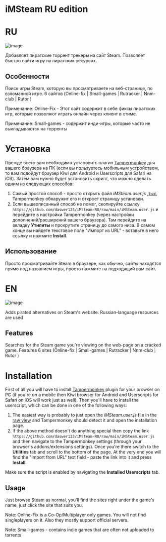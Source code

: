 # iMSteam RU edition

# RU
![image](https://github.com/daswer123/iMSteam-RU/assets/22278673/f2e319ab-3d73-43b3-a170-2a0e164c6436)

Добавляет пиратские торрент трекеры на сайт Steam. Позволяет быстро найти игру на пиратских ресурсах.

## Особенности
Поиск игры Steam, которую вы просматриваете на веб-странице, по взломанной игре. 
6 сайтов (Online-fix | Small-games | Rutracker | Nnm-club | Rutor )

Примечание: Online-Fix - Этот сайт содержит в себе фиксы пиратских игр, которые позволяют играть онлайн через клиент в стиме.

Примечание: Small-games - содержит инди-игры, которые часто не выкладываются на торренты

# Установка
Прежде всего вам необходимо установить плагин [Tampermonkey](https://www.tampermonkey.net) для вашего браузера на ПК (если вы пользуетесь мобильным устройством, то вам подойдут браузер Kiwi для Android и Userscripts для Safari на iOS). Затем вам нужно будет установить скрипт, что можно сделать одним из следующих способов:  
1. Самый простой способ - просто открыть файл *iMSteam.user.js* ,[тык](https://github.com/daswer123/iMSteam-RU/raw/main/iMSteam.user.js), Tampermonkey обнаружит его и откроет страницу установки.  
2. Если вышеописанный способ не помог, скопируйте ссылку `https://github.com/daswer123/iMSteam-RU/raw/main/iMSteam.user.js` и перейдите в настройки Tampermonkey (через настройки дополнений/расширений вашего браузера). Там перейдите на вкладку **Утилиты** и прокрутите страницу до самого низа. В самом конце вы найдете текстовое поле "Импорт из URL" - вставьте в него ссылку и нажмите **Install**.

## Использование

Просто просматривайте Steam в браузере, как обычно, сайты находятся прямо под названием игры, просто нажмите на подходящий вам сайт. 

# EN
![image](https://github.com/daswer123/iMSteam-RU/assets/22278673/f2e319ab-3d73-43b3-a170-2a0e164c6436)

Adds pirated alternatives on Steam's website. Russian-language resources are used

## Features
Searches for the Steam game you're viewing on the web-page on a cracked game. 
Features 6 sites (Online-fix | Small-games | Rutracker | Nnm-club | Rutor )

# Installation
First of all you will have to install [Tampermonkey](https://www.tampermonkey.net) plugin for your browser on PC (if you're on a mobile then Kiwi browser for Android and Userscripts for Safari on iOS will work just as well). Then you'll have to install the userscript, which can be done in one of the following ways:  
1. The easiest way is probably to just open the *iMSteam.user.js* file in the [raw view](https://github.com/daswer123/iMSteam-RU/raw/main/iMSteam.user.js) and Tampermonkey should detect it and open the installation page.  
2. If the above method doesn't do anything special then copy the link `https://github.com/daswer123/iMSteam-RU/raw/main/iMSteam.user.js` and then navigate to the Tampermonkey settings (through your browser's addons/extensions settings). Once you're there switch to the **Utilities** tab and scroll to the bottom of the page. At the very end you will find the "Import from URL" text field - paste the link into it and press **Install**.    

Make sure the script is enabled by navigating the **Installed Userscripts** tab.

## Usage

Just browse Steam as normal, you'll find the sites right under the game's name, just click the site that suits you. 

Note: Online-Fix is a Co-Op/Multiplayer only games. You will not find singleplayers on it. Also they mostly support official servers. 

Note: Small-games - сontains indie games that are often not uploaded to torrents